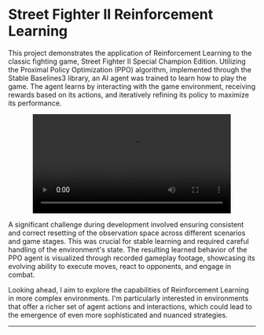 # Street Fighter II Reinforcement Learning

This project demonstrates the application of Reinforcement Learning to the classic fighting game, Street Fighter II Special Champion Edition. Utilizing the Proximal Policy Optimization (PPO) algorithm, implemented through the Stable Baselines3 library, an AI agent was trained to learn how to play the game. The agent learns by interacting with the game environment, receiving rewards based on its actions, and iteratively refining its policy to maximize its performance.

<div align="center">
  <video width="80%" controls>
    <source src="videos/StreetFighterII-1.mp4" type="video/mp4">
  </video>
</div>

A significant challenge during development involved ensuring consistent and correct resetting of the observation space across different scenarios and game stages. This was crucial for stable learning and required careful handling of the environment's state. The resulting learned behavior of the PPO agent is visualized through recorded gameplay footage, showcasing its evolving ability to execute moves, react to opponents, and engage in combat.

Looking ahead, I aim to explore the capabilities of Reinforcement Learning in more complex environments. I'm particularly interested in environments that offer a richer set of agent actions and interactions, which could lead to the emergence of even more sophisticated and nuanced strategies.

---
